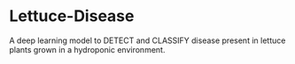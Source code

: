 # Lettuce-Disease
A deep learning model to DETECT and CLASSIFY disease present in lettuce plants grown in a hydroponic environment.
